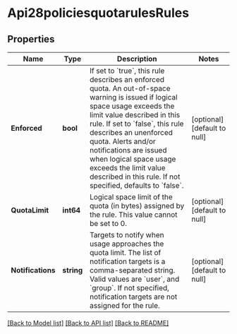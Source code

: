 # Api28policiesquotarulesRules

## Properties
Name | Type | Description | Notes
------------ | ------------- | ------------- | -------------
**Enforced** | **bool** | If set to &#x60;true&#x60;, this rule describes an enforced quota. An out-of-space warning is issued if logical space usage exceeds the limit value described in this rule. If set to &#x60;false&#x60;, this rule describes an unenforced quota. Alerts and/or notifications are issued when logical space usage exceeds the limit value described in this rule. If not specified, defaults to &#x60;false&#x60;. | [optional] [default to null]
**QuotaLimit** | **int64** | Logical space limit of the quota (in bytes) assigned by the rule. This value cannot be set to 0. | [optional] [default to null]
**Notifications** | **string** | Targets to notify when usage approaches the quota limit. The list of notification targets is a comma-separated string. Valid values are &#x60;user&#x60;, and &#x60;group&#x60;. If not specified, notification targets are not assigned for the rule. | [optional] [default to null]

[[Back to Model list]](../README.md#documentation-for-models) [[Back to API list]](../README.md#documentation-for-api-endpoints) [[Back to README]](../README.md)

